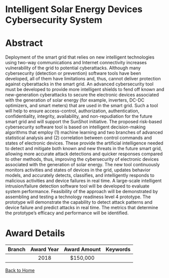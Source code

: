 
Intelligent Solar Energy Devices Cybersecurity System
=====================================================

# Abstract


Deployment of the smart grid that relies on new intelligent technologies using two-way communications and Internet connectivity increases vulnerability of the grid to potential cyberattacks. Although many cybersecurity (detection or prevention) software tools have been developed, all of them have limitations and, thus, cannot deliver protection against cyberattacks in the smart grid. An advanced cybersecurity tool must be developed to provide more intelligent shields to fend off known and new-generation cyberattacks to secure the electronic devices associated with the generation of solar energy (for example, inverters, DC-DC optimizers, and smart meters) that are used in the smart grid. Such a tool will help to ensure access-control, authorization, authentication, confidentiality, integrity, availability, and non-repudiation for the future smart grid and will support the SunShot initiative. The proposed risk-based cybersecurity software tool is based on intelligent decision-making algorithms that employ (1) machine learning and two branches of advanced statistical analysis and (2) correlation between control commands and states of electronic devices. These provide the artificial intelligence needed to detect and mitigate both known and new threats in the future smart grid, allowing more accurate attack detections and quicker responses compared to other methods, thus, improving the cybersecurity of electronic devices associated with the generation of solar energy. The new tool continuously monitors activities and states of devices in the grid, updates behavior models, and accurately detects, classifies, and intelligently responds to malicious activities and device failures in real time. A large-scale intelligent intrusion/failure detection software tool will be developed to evaluate system performance. Feasibility of the approach will be demonstrated by assembling and testing a technology readiness level 4 prototype. The prototype will demonstrate the capability to detect attack patterns and device failure and predict attacks in real time. The metrics that determine the prototype’s efficacy and performance will be identified.  

# Award Details

|Branch|Award Year|Award Amount|Keywords|
| :---: | :---: | :---: | :---: |
||2018|$150,000||
  
  


[Back to Home](https://github.com/chrischow/dod_sbir_awards/CC/#736)